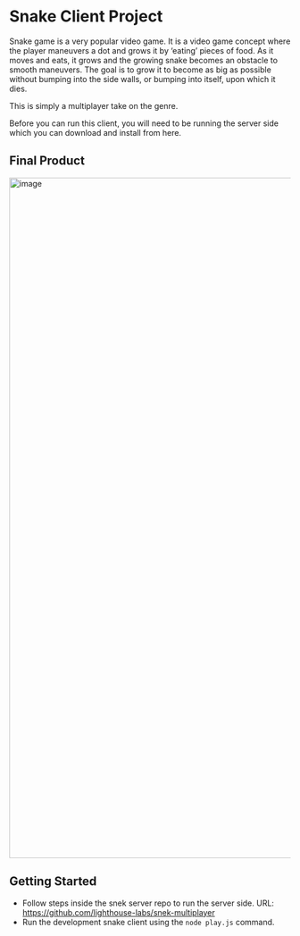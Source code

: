 # Snake Client Project

Snake game is a very popular video game. It is a video game concept where the player maneuvers a dot and grows it by ‘eating’ pieces of food. As it moves and eats, it grows and the growing snake becomes an obstacle to smooth maneuvers. The goal is to grow it to become as big as possible without bumping into the side walls, or bumping into itself, upon which it dies.

This is simply a multiplayer take on the genre.

Before you can run this client, you will need to be running the server side which you can download and install from here. 

## Final Product

<img width="1219" alt="image" src="https://user-images.githubusercontent.com/111399631/202815527-3d6acb1a-c73d-45c2-ad01-95da15f069a5.png">



## Getting Started

- Follow steps inside the snek server repo to run the server side. URL: https://github.com/lighthouse-labs/snek-multiplayer
- Run the development snake client using the `node play.js` command.
